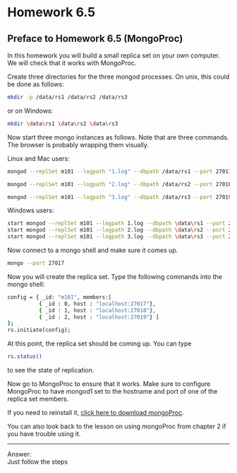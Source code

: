 # Homework 6.5

## Preface to Homework 6.5 (MongoProc)

In this homework you will build a small replica set on your own computer. We will check that it works with MongoProc.

Create three directories for the three mongod processes. On unix, this could be done as follows:

```bash
mkdir -p /data/rs1 /data/rs2 /data/rs3
```
or on Windows:

```bash
mkdir \data\rs1 \data\rs2 \data\rs3
```

Now start three mongo instances as follows. Note that are three commands. The browser is probably wrapping them visually.

Linux and Mac users:

```bash
mongod --replSet m101 --logpath "1.log" --dbpath /data/rs1 --port 27017 --smallfiles --oplogSize 64 --fork

mongod --replSet m101 --logpath "2.log" --dbpath /data/rs2 --port 27018 --smallfiles --oplogSize 64 --fork

mongod --replSet m101 --logpath "3.log" --dbpath /data/rs3 --port 27019 --smallfiles --oplogSize 64 --fork
```

Windows users:

```bash
start mongod --replSet m101 --logpath 1.log --dbpath \data\rs1 --port 27017 --smallfiles --oplogSize 64
start mongod --replSet m101 --logpath 2.log --dbpath \data\rs2 --port 27018 --smallfiles --oplogSize 64
start mongod --replSet m101 --logpath 3.log --dbpath \data\rs3 --port 27019 --smallfiles --oplogSize 64
```

Now connect to a mongo shell and make sure it comes up.

```bash
mongo --port 27017
```

Now you will create the replica set. Type the following commands into the mongo shell:

```bash
config = { _id: "m101", members:[
          { _id : 0, host : "localhost:27017"},
          { _id : 1, host : "localhost:27018"},
          { _id : 2, host : "localhost:27019"} ]
};
rs.initiate(config);
```

At this point, the replica set should be coming up. You can type

```bash
rs.status()
```

to see the state of replication.

Now go to MongoProc to ensure that it works. Make sure to configure MongoProc to have mongod1 set to the hostname and port of one of the replica set members.

If you need to reinstall it, [click here to download mongoProc](https://university.mongodb.com/mongoproc).

You can also look back to the lesson on using mongoProc from chapter 2 if you have trouble using it.

------

Answer:<br/>
Just follow the steps